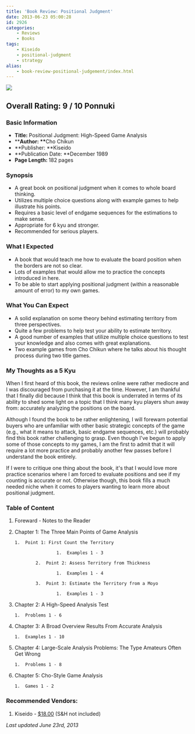 ```yaml
---
title: 'Book Review: Positional Judgment'
date: 2013-06-23 05:00:28
id: 2926
categories:
	- Reviews
	- Books
tags:
	- Kiseido
	- positional-judgment
	- strategy
alias:
	- book-review-positional-judgement/index.html
---
```


![](/images/2013/08/positionaljudgementcover.jpg)

## Overall Rating: 9 / 10 Ponnuki

### Basic Information

*   **Title:** Positional Judgment: High-Speed Game Analysis
*   **<strong>Author: **</strong>Cho Chikun
*   **Publisher: **Kiseido
*   **Publication Date: **December 1989
*   **<strong>Page Length:** </strong>182 pages

### Synopsis

*   A great book on positional judgment when it comes to whole board thinking.
*   Utilizes multiple choice questions along with example games to help illustrate his points.
*   Requires a basic level of endgame sequences for the estimations to make sense.
*   Appropriate for 6 kyu and stronger.
*   Recommended for serious players.
<!--more-->

### What I Expected

*   <span style="line-height: 13px;">A book that would teach me how to evaluate the board position when the borders are not so clear.</span>
*   Lots of examples that would allow me to practice the concepts introduced in here.
*   To be able to start applying positional judgment (within a reasonable amount of error) to my own games.

### What You Can Expect

*   <span style="line-height: 13px;">A solid explanation on some theory behind estimating territory from three perspectives.</span>
*   Quite a few problems to help test your ability to estimate territory.
*   A good number of examples that utilize multiple choice questions to test your knowledge and also comes with great explanations.
*   Two example games from Cho Chikun where he talks about his thought process during two title games.

### My Thoughts as a 5 Kyu

When I first heard of this book, the reviews online were rather mediocre and I was discouraged from purchasing it at the time. However, I am thankful that I finally did because I think that this book is underrated in terms of its ability to shed some light on a topic that I think many kyu players shun away from: accurately analyzing the positions on the board.

Although I found the book to be rather enlightening, I will forewarn potential buyers who are unfamiliar with other basic strategic concepts of the game (e.g., what it means to attack, basic endgame sequences, etc.) will probably find this book rather challenging to grasp. Even though I've begun to apply some of those concepts to my games, I am the first to admit that it will require a lot more practice and probably another few passes before I understand the book entirely.

If I were to critique one thing about the book, it's that I would love more practice scenarios where I am forced to evaluate positions and see if my counting is accurate or not. Otherwise though, this book fills a much needed niche when it comes to players wanting to learn more about positional judgment.

### Table of Content

1.  Foreward - Notes to the Reader
2.  Chapter 1: The Three Main Points of Game Analysis

		1.  Point 1: First Count the Territory

						1.  Examples 1 - 3

				2.  Point 2: Assess Territory from Thickness

						1.  Examples 1 - 4

				3.  Point 3: Estimate the Territory from a Moyo

						1.  Examples 1 - 3

3.  Chapter 2: A High-Speed Analysis Test

		1.  Problems 1 - 6

4.  Chapter 3: A Broad Overview Results From Accurate Analysis

		1.  Examples 1 - 10

5.  Chapter 4: Large-Scale Analysis Problems: The Type Amateurs Often Get Wrong

		1.  Problems 1 - 8

6.  Chapter 5: Cho-Style Game Analysis

		1.  Games 1 - 2

### Recommended Vendors:

1.  Kiseido - [$18.00](http://www.kiseido.com/go_books.htm) (S&amp;H not included)

_Last updated June 23rd, 2013_
